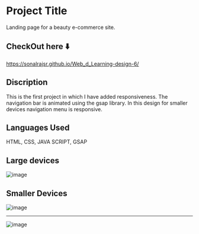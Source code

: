 
# Project Title

Landing page for a beauty e-commerce site.

## CheckOut here ⬇️

https://sonalrajsr.github.io/Web_d_Learning-design-6/

## Discription

This is the first project in which I have added responsiveness. The navigation bar is animated using the gsap library. 
In this design for smaller devices navigation menu is responsive.


## Languages Used
HTML, CSS, JAVA SCRIPT, GSAP

## Large devices

![image](https://github.com/sonalrajsr/Web_d_Learning-design-6/assets/123736054/21a8b5ef-a9fb-450f-8c94-75d0fdac7558)

## Smaller Devices

![image](https://github.com/sonalrajsr/Web_d_Learning-design-6/assets/123736054/49f279f6-b821-41d5-a0e5-646f2f9248c4)

-----------------------------------------------------------------------------------------------------------------------------

![image](https://github.com/sonalrajsr/Web_d_Learning-design-6/assets/123736054/3a7ab7c6-9f4d-40ff-a949-b62eadc479d5)



